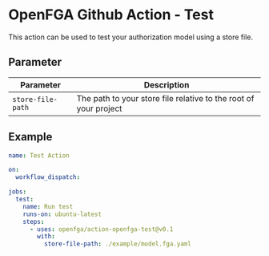 # OpenFGA Github Action - Test

This action can be used to test your authorization model using a store file.

## Parameter

| Parameter  | Description   |
|----------|--------------|
| `store-file-path` | The path to your store file relative to the root of your project     | 

## Example

```yaml
name: Test Action

on:
  workflow_dispatch:

jobs:
  test:
    name: Run test
    runs-on: ubuntu-latest
    steps:
      - uses: openfga/action-openfga-test@v0.1
        with:
          store-file-path: ./example/model.fga.yaml
```
